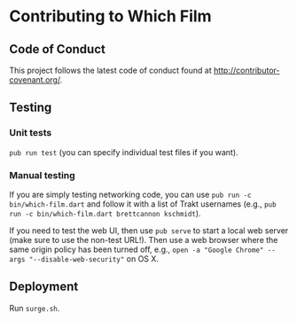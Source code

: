 # Contributing to Which Film
## Code of Conduct
This project follows the latest code of conduct found at
http://contributor-covenant.org/.

## Testing
### Unit tests
`pub run test` (you can specify individual test files if you want).

### Manual testing
If you are simply testing networking code, you can use
`pub run -c bin/which-film.dart` and follow it with a list of Trakt
usernames (e.g.,
`pub run -c bin/which-film.dart brettcannon kschmidt`).

If you need to test the web UI, then use `pub serve` to start a local
web server (make sure to use the non-test URL!).
Then use a web browser where the same origin policy has been turned
off, e.g., `open -a "Google Chrome" --args "--disable-web-security"`
on OS X.

## Deployment
Run `surge.sh`.
